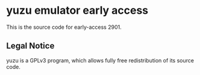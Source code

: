 yuzu emulator early access
=============

This is the source code for early-access 2901.

## Legal Notice

yuzu is a GPLv3 program, which allows fully free redistribution of its source code.
